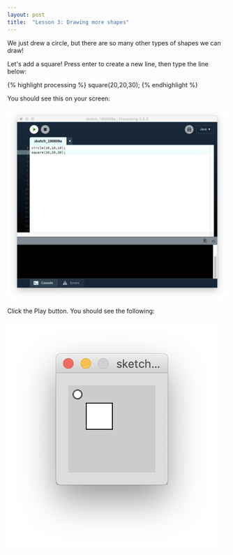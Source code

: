 ```yaml
---
layout: post
title:  "Lesson 3: Drawing more shapes"
---
```


We just drew a circle, but there are so many other types of shapes we can draw!

Let's add a square! Press enter to create a new line, then type the line below:

{% highlight processing %}
square(20,20,30);
{% endhighlight %}

You should see this on your screen:

![Processing Content](/assets/images/lesson3-1.png)

Click the <i class="fa fa-play"></i> Play button. You should see the following:

![Processing Content](/assets/images/lesson3-2.png)
